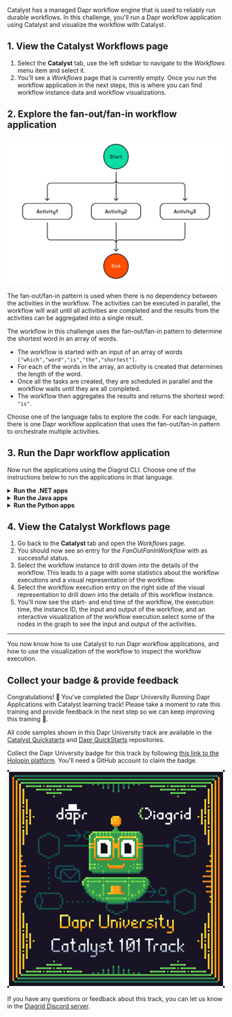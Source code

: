 Catalyst has a managed Dapr workflow engine that is used to reliably run durable workflows. In this challenge, you'll run a Dapr workflow application using Catalyst and visualize the workflow with Catalyst.

## 1. View the Catalyst Workflows page

1. Select the **Catalyst** tab, use the left sidebar to navigate to the *Workflows* menu item and select it.
2. You'll see a *Workflows* page that is currently empty. Once you run the workflow application in the next steps, this is where you can find workflow instance data and workflow visualizations.

## 2. Explore the fan-out/fan-in workflow application

![Fan-out/Fan-in](https://github.com/diagrid-labs/dapr-university-instruqt/blob/main/dapr-workflow/4-fan-out-fan-in/images/dapr-uni-wf-pattern-fan-out-fan-in-v1.png?raw=true)

The fan-out/fan-in pattern is used when there is no dependency between the activities in the workflow. The activities can be executed in parallel, the workflow will wait until all activities are completed and the results from the activities can be aggregated into a single result.

The workflow in this challenge uses the fan-out/fan-in pattern to determine the shortest word in an array of words.

- The workflow is started with an input of an array of words `["which","word","is","the","shortest"]`.
- For each of the words in the array, an activity is created that determines the length of the word.
- Once all the tasks are created, they are scheduled in parallel and the workflow waits until they are all completed.
- The workflow then aggregates the results and returns the shortest word: `"is"`.

Choose one of the language tabs to explore the code. For each language, there is one Dapr workflow application that uses the fan-out/fan-in pattern to orchestrate multiple activities.

## 3. Run the Dapr workflow application

Now run the applications using the Diagrid CLI. Choose one of the instructions below to run the applications in that language.

<details>
   <summary><b>Run the .NET apps</b></summary>

1. Select the **Terminal** tab and run the following command to navigate to the .NET apps:

```bash,run
cd csharp/fan-out-fan-in
```

2. Use the Diagrid CLI to run the applications using the Multi-App Run file:

```bash,run
diagrid dev run -f dapr.yaml
```

3. You'll be asked to deploy to the project you just created. Select `Y` to proceed.
4. You can switch to the **Catalyst** tab to see the application IDs and resources being deployed.
5. Wait until the the two applications are connected to Catalyst.

> [!IMPORTANT]
> You need to wait until the Diagrid CLI has set up a connection with the newly created resources in Catalyst. You should see `Connected App ID "order-app" to ...` in the **Terminal** tab logs before you continue.

6. Select the **curl** tab, and run the following command to make a `POST` request to the `start` endpoint of the `faninfanout` application:

```bash,run
curl --request POST \
  --url http://localhost:5256/start \
  --header 'content-type: application/json' \
  --data '["which","word","is","the","shortest"]'
```

7. Switch to the **Terminal** tab to see the logs of the workflow application. The application log should contain output like this:

```text,nocopy
== APP - fanoutfanin == GetWordLength: Received input: is.
== APP - fanoutfanin == GetWordLength: Received input: which.
== APP - fanoutfanin == GetWordLength: Received input: the.
== APP - fanoutfanin == GetWordLength: Received input: shortest.
== APP - fanoutfanin == GetWordLength: Received input: word.
```

Now, let's check the execution of the workflow in Catalyst.

</details>

<details>
   <summary><b>Run the Java apps</b></summary>

1. Use the **Terminal** tab to navigate to the Java apps:

```bash,run
cd java
```

2. Use the Diagrid CLI to run the applications using the Multi-App Run file:

```bash,run
diagrid dev run -f dapr.yaml
```

3. You'll be asked to deploy to the project you just created. Select `Y` and `Enter` to proceed.
4. You can switch to the **Catalyst** tab to see the application IDs and resources being deployed.
5. Wait until the the two applications are connected to Catalyst.

> [!IMPORTANT]
> You need to wait until the Diagrid CLI has set up a connection with the newly created resources in Catalyst. You should see `Connected App ID "faninfanout" to ...` in the **Terminal** tab logs before you continue.

6. Select the **curl** tab, and run the following command to make a `POST` request to the `start` endpoint of the `faninfanout` application:

```bash,run
curl -i --request POST \
  --url http://localhost:8080/start \
  --header 'content-type: application/json' \
  --data '["which","word","is","the","shortest"]'
```

Switch to the **Terminal** tab to see the logs of the workflow application. The application log should contain output like this:

```text,nocopy
io.dapr.workflows.WorkflowContext        : Starting Workflow: io.dapr.springboot.examples.fanoutfanin.FanOutFanInWorkflow
i.d.s.e.f.GetWordLengthActivity          : io.dapr.springboot.examples.fanoutfanin.GetWordLengthActivity : Received input: which
i.d.s.e.f.GetWordLengthActivity          : io.dapr.springboot.examples.fanoutfanin.GetWordLengthActivity : Received input: the
i.d.s.e.f.GetWordLengthActivity          : io.dapr.springboot.examples.fanoutfanin.GetWordLengthActivity : Received input: shortest
i.d.s.e.f.GetWordLengthActivity          : io.dapr.springboot.examples.fanoutfanin.GetWordLengthActivity : Received input: word
i.d.s.e.f.GetWordLengthActivity          : io.dapr.springboot.examples.fanoutfanin.GetWordLengthActivity : Received input: is
```

Now, let's check the execution of the workflow in Catalyst.

</details>

<details>
   <summary><b>Run the Python apps</b></summary>

1. Use the **Terminal** tab to navigate to the Python apps:

```bash,run
cd python/fan-out-fan-in/fan_out_fan_in
```

2. Create a virtual environment and activate it:

```bash,run
python3 -m venv venv
source venv/bin/activate
```

3. Install the dependencies:

```bash,run
pip3 install -r requirements.txt
```

4. Move one folder up and use the Diagrid CLI to run the applications using the Multi-App Run file:

```bash,run
cd ..
diagrid dev run -f dapr.yaml
```

5. You'll be asked to deploy to the project you just created. Select `Y` and `Enter` to proceed.
6. You can switch to the **Catalyst** tab to see the application IDs and resources being deployed.
7. Wait until the the two applications are connected to Catalyst.

> [!IMPORTANT]
> You need to wait until the Diagrid CLI has set up a connection with the newly created resources in Catalyst. You should see `Connected App ID "faninfanout" to ...` in the **Terminal** tab logs before you continue.

8. Select the **curl** tab, and run the following command to make a `POST` request to the `start` endpoint of the `faninfanout` application:

```bash,run
curl --request POST \
  --url http://localhost:5256/start \
  --header 'content-type: application/json' \
  --data '["which","word","is","the","shortest"]
```

9. Switch to the **Terminal** tab to see the logs of the workflow application. The application log should contain output like this:

```text,nocopy
== APP - fanoutfanin == get_word_length: Received input: is.
== APP - fanoutfanin == get_word_length: Received input: which.
== APP - fanoutfanin == get_word_length: Received input: the.
== APP - fanoutfanin == get_word_length: Received input: shortest.
== APP - fanoutfanin == get_word_length: Received input: word.
```

Now, let's check the execution of the workflow in Catalyst.

</details>

## 4. View the Catalyst Workflows page

1. Go back to the **Catalyst** tab and open the *Workflows* page.
2. You should now see an entry for the *FanOutFanInWorkflow* with as successful status.
3. Select the workflow instance to drill down into the details of the workflow. This leads to a page with some statistics about the workflow executions and a visual representation of the workflow.
4. Select the workflow execution entry on the right side of the visual representation to drill down into the details of this workflow instance.
5. You'll now see the start- and end time of the workflow, the execution time, the instance ID, the input and output of the workflow, and an interactive visualization of the workflow execution.select some of the nodes in the graph to see the input and output of the activities.

---

You now know how to use Catalyst to run Dapr workflow applications, and how to use the visualization of the workflow to inspect the workflow execution.

## Collect your badge & provide feedback

Congratulations! 🎉 You've completed the Dapr University Running Dapr Applications with Catalyst learning track! Please take a moment to rate this training and provide feedback in the next step so we can keep improving this training 🚀.

All code samples shown in this Dapr University track are available in the [Catalyst Quickstarts](https://github.com/diagridio/catalyst-quickstarts/) and [Dapr QuickStarts](https://github.com/dapr/quickstarts/) repositories.

Collect the Dapr University badge for this track by following [this link to the Holopin platform](https://holopin.io/collect/cmcnbo8lt1386107js9fyxc2zu). You'll need a GitHub account to claim the badge.

[![Dapr University Catalyst 101 badge](https://github.com/diagrid-labs/dapr-university-instruqt/blob/main/catalyst-101/Diagrid-Dapr-Uni-Catalyst-101_x500.png?raw=true)](https://holopin.io/collect/cmcnbo8lt1386107js9fyxc2zu)

 If you have any questions or feedback about this track, you can let us know in the [Diagrid Discord server](https://diagrid.ws/diagrid-discord).
